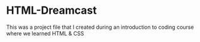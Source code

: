 # HTML-Dreamcast
This was a project file that I created during an introduction to coding course where we learned HTML &amp; CSS
